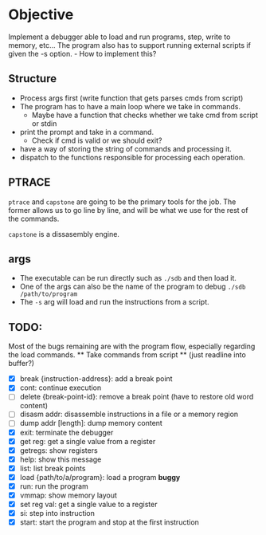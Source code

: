 # Objective
Implement a debugger able to load and run programs, step, write to memory, etc...
The program also has to support running external scripts if given the -s option.
	- How to implement this?

## Structure
- Process args first (write function that gets parses cmds from script)
- The program has to have a main loop where we take in commands.
	- Maybe have a function that checks whether we take cmd from script or stdin
- print the prompt and take in a command.
	- Check if cmd is valid or we should exit?
- have a way of storing the string of commands and processing it.
- dispatch to the functions responsible for processing each operation.


## PTRACE
`ptrace` and `capstone` are going to be the primary tools for the job. The 
former allows us  to go line by line, and will be what we use for the rest
of the commands.

`capstone` is a dissasembly engine.

## args
- The executable can be run directly such as `./sdb` and then load it.
- One of the args can also be the name of the program to debug `./sdb /path/to/program`
- The `-s` arg will load and run the instructions from a script.



## TODO: 
Most of the bugs remaining are with the program flow, especially regarding the load commands.
** Take commands from script ** (just readline into buffer?)

- [x] break {instruction-address}: add a break point
- [x] cont: continue execution
- [ ] delete {break-point-id}: remove a break point (have to restore old word content)
- [ ] disasm addr: disassemble instructions in a file or a memory region
- [ ] dump addr [length]: dump memory content
- [x] exit: terminate the debugger
- [x] get reg: get a single value from a register
- [x] getregs: show registers
- [x] help: show this message
- [x] list: list break points
- [x] load {path/to/a/program}: load a program **buggy**
- [x] run: run the program
- [x] vmmap: show memory layout
- [x] set reg val: get a single value to a register
- [x] si: step into instruction
- [x] start: start the program and stop at the first instruction
